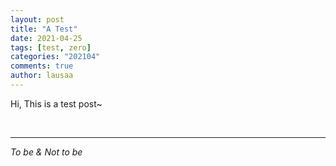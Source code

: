 ```yaml
---
layout: post
title: "A Test"
date: 2021-04-25
tags: [test, zero]
categories: "202104"
comments: true
author: lausaa
---
```


Hi, This is a test post~

<br/>

***
*To be & Not to be*